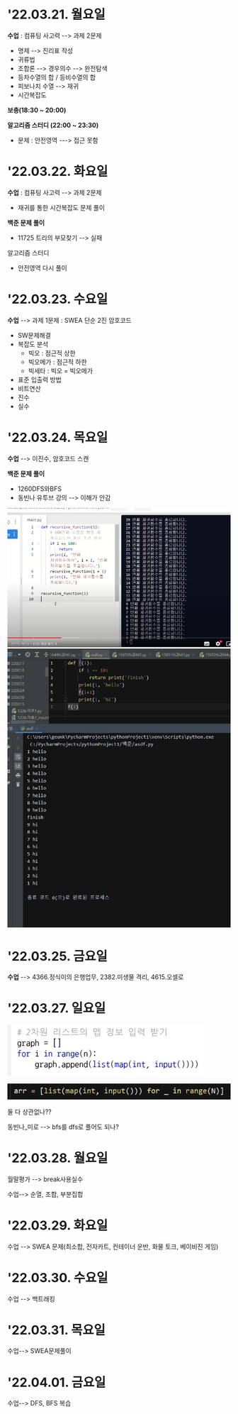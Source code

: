 # '22.03.21. 월요일

**수업** : 컴퓨팅 사고력 --> 과제 2문제

* 명제 --> 진리표 작성
* 귀류법
* 조합론 --> 경우의수  --> 완전탐색
* 등차수열의 합 / 등비수열의 합
* 피보나치 수열 --> 재귀
* 시간복잡도



**보충(18:30 ~ 20:00)**

 

**알고리즘 스터디 (22:00 ~ 23:30)**

* 문제 : 안전영역 ---> 접근 못함



# '22.03.22. 화요일

**수업** : 컴퓨팅 사고력 --> 과제 2문제

* 재귀를 통한 시간복잡도 문제 풀이



**백준 문제 풀이**

* 11725 트리의 부모찾기 --> 실패



알고리즘 스터디

* 안전영역 다시 풀이



# '22.03.23. 수요일

**수업** --> 과제 1문제 :  SWEA 단순 2진 암호코드

* SW문제해결
* 복잡도 분석
  * 빅오 : 점근적 상한
  * 빅오메가 : 점근적 하한
  * 빅세타 : 빅오 = 빅오메가
* 표준 입출력 방법
* 비트연산
* 진수
* 실수

# '22.03.24. 목요일

**수업** --> 이진수, 암호코드 스캔



**백준 문제 풀이**

* 1260DFS와BFS
* 동빈나 유투브 강의 --> 이해가 안감

![image-20220325022325859](readme.assets/image-20220325022325859.png)![image-20220325022343820](readme.assets/image-20220325022343820.png)



# '22.03.25. 금요일

**수업** --> 4366.정식이의 은행업무, 2382.미생물 격리, 4615.오셀로



# '22.03.27. 일요일

![image-20220327215529449](readme.assets/image-20220327215529449.png)

![image-20220327215540535](readme.assets/image-20220327215540535.png)

둘 다 상관없나??



동빈나_미로 --> bfs를 dfs로 풀어도 되나?



# '22.03.28. 월요일

월말평가 --> break사용실수

수업--> 순열, 조합, 부분집합



# '22.03.29. 화요일

수업 --> SWEA 문제(최소합, 전자카트, 컨테이너 운반, 화물 토크, 베이비진 게임)

# '22.03.30. 수요일

수업 --> 백트래킹

# '22.03.31. 목요일

수업--> SWEA문제풀이

# '22.04.01. 금요일

수업--> DFS, BFS 복습
